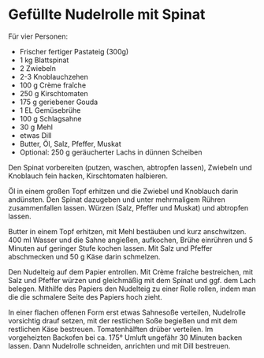 Gefüllte Nudelrolle mit Spinat
==============================

Für vier Personen:

* Frischer fertiger Pastateig (300g)
* 1 kg Blattspinat
* 2 Zwiebeln
* 2-3 Knoblauchzehen
* 100 g Crème fraîche
* 250 g Kirschtomaten
* 175 g geriebener Gouda
* 1 EL Gemüsebrühe
* 100 g Schlagsahne
* 30 g Mehl
* etwas Dill
* Butter, Öl, Salz, Pfeffer, Muskat
* Optional: 250 g geräucherter Lachs in dünnen Scheiben

Den Spinat vorbereiten (putzen, waschen, abtropfen lassen), Zwiebeln und Knoblauch fein hacken, Kirschtomaten halbieren.

Öl in einem großen Topf erhitzen und die Zwiebel und Knoblauch darin andünsten. Den Spinat dazugeben und unter mehrmaligem Rühren zusammenfallen lassen. Würzen (Salz, Pfeffer und Muskat) und abtropfen lassen.

Butter in einem Topf erhitzen, mit Mehl bestäuben und kurz anschwitzen. 400 ml Wasser und die Sahne angießen, aufkochen, Brühe einrühren und 5 Minuten auf geringer Stufe kochen lassen. Mit Salz und Pfeffer abschmecken und 50 g Käse darin schmelzen.

Den Nudelteig auf dem Papier entrollen. Mit Crème fraîche bestreichen, mit Salz und Pfeffer würzen und gleichmäßig mit dem Spinat und ggf. dem Lach belegen. Mithilfe des Papiers den Nudelteig zu einer Rolle rollen, indem man die die schmalere Seite des Papiers hoch zieht.

In einer flachen offenen Form erst etwas Sahnesoße verteilen, Nudelrolle vorsichtig drauf setzen, mit der restlichen Soße begießen und mit dem restlichen Käse bestreuen. Tomatenhälften drüber verteilen. Im vorgeheizten Backofen bei ca. 175° Umluft ungefähr 30 Minuten backen lassen. Dann Nudelrolle schneiden, anrichten und mit Dill bestreuen.